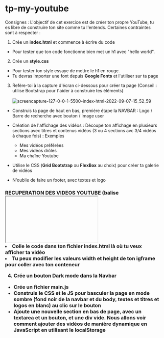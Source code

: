 # tp-my-youtube

Consignes : 
L'objectif de cet exercice est de créer ton propre YouTube, tu es libre de construire ton site comme tu l'entends.
Certaines contraintes sont à respecter :

1) Crée un **index.html** et commence à écrire du code
  - Pour tester que ton code fonctionne bien met un h1 avec "hello world".

2) Crée un **style.css**
  - Pour tester ton style essaye de mettre le h1 en rouge.
  - Tu devras importer une font depuis  **Google Fonts** et l'utiliser sur ta page
  
3) Refère-toi à la capture d'écran ci-dessous pour créer ta page (Conseil : utilise Bootstrap pour t'aider à construire tes éléments) <br/>  <br/> 
  ![screencapture-127-0-0-1-5500-index-html-2022-09-07-15_52_59](https://user-images.githubusercontent.com/77976552/192245733-ff4b7ad6-e9d8-47a1-9de7-891396749ef5.png)
  
  - Construis ta page de haut en bas, première étape la NAVBAR : Logo / Barre de recherche avec bouton / image user 
  
  - Création de l'affichage des vidéos : 
    Découpe ton affichage en plusieurs sections avec titres et contenus vidéos (3 ou 4 sections avc 3/4 vidéos à chaque fois) :
      Exemples
      - Mes vidéos préférées      
      - Mes vidéos drôles
      - Ma chaîne Youtube
  
  - Utilise le CSS (**Grid Bootstrap** ou **FlexBox** au choix) pour créer ta galerie de vidéos

  - N'oublie de faire un footer, avec textes et logo  
  
### RECUPERATION DES VIDEOS YOUTUBE (balise <iframe>) :
 - Rends-toi sur https://www.youtube.com/ 
 - Va sur la vidéo que tu souhaites importer
 - Clique sur partager (sous la vidéo)
 - Clique sur "intégrer <>"
 - Sélectionne et copie le code <iframe>...</iframe>
 - Colle le code dans ton fichier index.html là où tu veux afficher ta vidéo
 - Tu peux modifier les valeurs width et height de ton igframe pour coller avec ton conteneur

4) Crée un bouton **Dark mode** dans la Navbar
  - Crée un fichier **main.js**
  - Construis le CSS et le JS pour basculer la page en mode sombre (fond noir de la navbar et du body, textes et titres et logos en blanc) au clic sur le bouton
  - Ajoute une nouvelle section en bas de page, avec un textarea et un bouton, et une div vide. Nous allons voir comment ajouter des vidéos de manière dynamique en JavaScript en utilisant le localStorage
    
